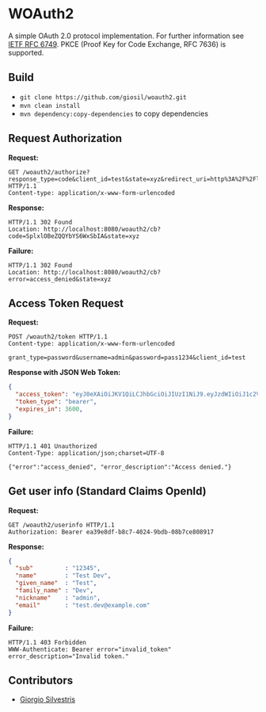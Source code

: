 # WOAuth2

A simple OAuth 2.0 protocol implementation. For further information see [IETF RFC 6749](https://tools.ietf.org/html/rfc6749).
PKCE (Proof Key for Code Exchange, RFC 7636) is supported.

## Build

- `git clone https://github.com/giosil/woauth2.git`
- `mvn clean install`
- `mvn dependency:copy-dependencies` to copy dependencies

## Request Authorization

**Request:**

```
GET /woauth2/authorize?response_type=code&client_id=test&state=xyz&redirect_uri=http%3A%2F%2Flocalhost%3A8080%2Fwoauth2%2Fcb HTTP/1.1
Content-type: application/x-www-form-urlencoded
```

**Response:**

```
HTTP/1.1 302 Found
Location: http://localhost:8080/woauth2/cb?code=SplxlOBeZQQYbYS6WxSbIA&state=xyz
```

**Failure:**

```
HTTP/1.1 302 Found
Location: http://localhost:8080/woauth2/cb?error=access_denied&state=xyz
```

## Access Token Request

**Request:**

```
POST /woauth2/token HTTP/1.1
Content-type: application/x-www-form-urlencoded

grant_type=password&username=admin&password=pass1234&client_id=test
```

**Response with JSON Web Token:**

```json
{
  "access_token": "eyJ0eXAiOiJKV1QiLCJhbGciOiJIUzI1NiJ9.eyJzdWIiOiJ1c2VyIiwiaXNzIjoiZGV3In0.ktYpkVTu6UJj-GunFJV-xcFcpKt6h_ns6QxuZfC9Yjs",
  "token_type": "bearer",
  "expires_in": 3600,
}
```

**Failure:**

```
HTTP/1.1 401 Unauthorized
Content-Type: application/json;charset=UTF-8

{"error":"access_denied", "error_description":"Access denied."}
```

## Get user info (Standard Claims OpenId)

**Request:**

```
GET /woauth2/userinfo HTTP/1.1
Authorization: Bearer ea39e8df-b8c7-4024-9bdb-08b7ce808917
```

**Response:**

```json
{
  "sub"         : "12345",
  "name"        : "Test Dev",
  "given_name"  : "Test",
  "family_name" : "Dev",
  "nickname"    : "admin",
  "email"       : "test.dev@example.com"
}
```

**Failure:**

```
HTTP/1.1 403 Forbidden
WWW-Authenticate: Bearer error="invalid_token" error_description="Invalid token."
```

## Contributors

* [Giorgio Silvestris](https://github.com/giosil)
